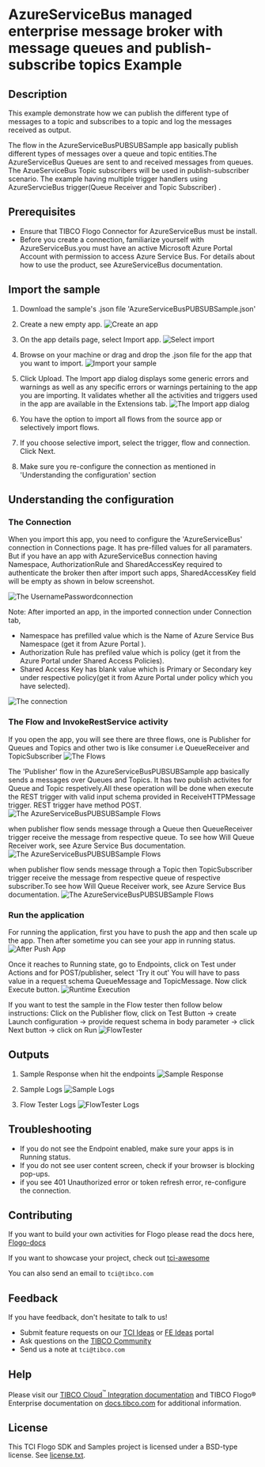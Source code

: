 # AzureServiceBus managed enterprise message broker with message queues and publish-subscribe topics  Example


## Description

This example demonstrate how we can publish the different type of messages to a topic and subscribes to a topic and log the messages received as output.

The flow in the AzureServiceBusPUBSUBSample app basically publish different types of messages over a queue and topic entities.The AzureServiceBus Queues are sent to and received messages from queues. The AzueServiceBus Topic subscribers will be used in publish-subscriber scenario. The example having multiple trigger handlers using AzureServcieBus trigger(Queue Receiver and Topic Subscriber) .

## Prerequisites

* Ensure that TIBCO Flogo Connector for AzureServiceBus must be install.
* Before you create a connection, familiarize yourself with AzureServiceBus.you must have an active Microsoft Azure Portal Account with permission to access Azure Service Bus. For details about how to use the product, see AzureServiceBus documentation. 

## Import the sample

1. Download the sample's .json file 'AzureServiceBusPUBSUBSample.json'

2. Create a new empty app.
![Create an app](../../../import-screenshots/2.png)

3. On the app details page, select Import app.
![Select import](../../../import-screenshots/3.png)

4. Browse on your machine or drag and drop the .json file for the app that you want to import.
![Import your sample](../../../import-screenshots/AzureServiceBusPUBSUBSample/ImportAZSBApp.png)

5. Click Upload. The Import app dialog displays some generic errors and warnings as well as any specific errors or warnings pertaining to the app you are importing. It validates whether all the activities and triggers used in the app are available in the Extensions tab.
![The Import app dialog](../../../import-screenshots/AzureServiceBusPUBSUBSample/ImportDialog.png)

6. You have the option to import all flows from the source app or selectively import flows.

7. If you choose selective import, select the trigger, flow and connection. Click Next.

8. Make sure you re-configure the connection as mentioned in 'Understanding the configuration' section

## Understanding the configuration

### The Connection
When you import this app, you need to configure the 'AzureServiceBus' connection in Connections page. It has pre-filled values for all paramaters. But if you have an app with AzureServiceBus connection having Namespace, AuthorizationRule and SharedAccessKey required to authenticate the broker then after import such apps, SharedAccessKey field will be empty as shown in below screenshot.

![The UsernamePasswordconnection](../../../import-screenshots/AzureServiceBusPUBSUBSample/ImportedAZSBConnectionBlank.png)

Note: After imported an app, in the imported connection under Connection tab,
* Namespace has prefilled value which is the Name of Azure Service Bus Namespace (get it from Azure Portal ).
* Authorization Rule has prefiled value which is policy (get it from the Azure Portal under Shared Access Policies).
* Shared Access Key has blank value which is Primary or Secondary key under respective policy(get it from Azure Portal under policy which you have selected). 

![The connection](../../../import-screenshots/AzureServiceBusPUBSUBSample/AZSBConnection.png)

### The Flow and InvokeRestService activity
If you open the app, you will see there are three flows, one is Publisher for Queues and Topics and other two is like consumer i.e QueueReceiver and TopicSubscriber
![The Flows](../../../import-screenshots/AzureServiceBusPUBSUBSample/Flows.png)

The 'Publisher' flow in the AzureServiceBusPUBSUBSample app basically sends a messages over Queues and Topics. It has two publish activites for Queue and Topic respetively.All these operation will be done when execute the REST trigger with valid input schema provided in ReceiveHTTPMessage trigger. REST trigger have method POST.
![The AzureServiceBusPUBSUBSample Flows](../../../import-screenshots/AzureServiceBusPUBSUBSample/Publisherflow.png)

when publisher flow sends message through a Queue then QueueReceiver trigger receive the message from respective queue. To see how Will Queue Receiver work, see Azure Service Bus documentation. 
![The AzureServiceBusPUBSUBSample Flows](../../../import-screenshots/AzureServiceBusPUBSUBSample/QueueReceiverflow.png)

when publisher flow sends message through a Topic then TopicSubscriber trigger receive the message from respective queue of respective subscriber.To see how Will Queue Receiver work, see Azure Service Bus documentation. 
![The AzureServiceBusPUBSUBSample Flows](../../../import-screenshots/AzureServiceBusPUBSUBSample/TopicSubscriberflow.png)



### Run the application
For running the application, first you have to push the app and then scale up the app. Then after sometime you can see your app in running status.
![After Push App](../../../import-screenshots/AzureServiceBusPUBSUBSample/AfterPushAppRunningState.png)

Once it reaches to Running state, go to Endpoints, click on Test under Actions and for POST/publisher, select 'Try it out'
You will have to pass value in a request schema QueueMessage and TopicMessage.
Now click Execute button.
![Runtime Execution](../../../import-screenshots/AzureServiceBusPUBSUBSample/RESTRequest.png)

If you want to test the sample in the Flow tester then follow below instructions:
Click on the Publisher flow, click on Test Button -> create Launch configuration -> provide request schema in body parameter -> click Next button -> click on Run
![FlowTester](../../../import-screenshots/AzureServiceBusPUBSUBSample/Flowtester.png)

## Outputs

1. Sample Response when hit the endpoints
![Sample Response](../../../import-screenshots/AzureServiceBusPUBSUBSample/RuntimeExecution.png)

2. Sample Logs
![Sample Logs](../../../import-screenshots/AzureServiceBusPUBSUBSample/SampleLogs.png)

3. Flow Tester Logs
![FlowTester Logs](../../../import-screenshots/AzureServiceBusPUBSUBSample/FlowTesterLogs.png)


## Troubleshooting

* If you do not see the Endpoint enabled, make sure your apps is in Running status.
* If you do not see user content screen, check if your browser is blocking pop-ups.
* if you see 401 Unauthorized error or token refresh error, re-configure the connection.

## Contributing
If you want to build your own activities for Flogo please read the docs here, [Flogo-docs](https://tibcosoftware.github.io/flogo/)

If you want to showcase your project, check out [tci-awesome](https://github.com/TIBCOSoftware/tci-awesome)

You can also send an email to `tci@tibco.com`

## Feedback
If you have feedback, don't hesitate to talk to us!

* Submit feature requests on our [TCI Ideas](https://ideas.tibco.com/?project=TCI) or [FE Ideas](https://ideas.tibco.com/?project=FE) portal
* Ask questions on the [TIBCO Community](https://community.tibco.com/answers/product/344006)
* Send us a note at `tci@tibco.com`

## Help
Please visit our [TIBCO Cloud<sup>&trade;</sup> Integration documentation](https://integration.cloud.tibco.com/docs/) and TIBCO Flogo® Enterprise documentation on [docs.tibco.com](https://docs.tibco.com/) for additional information.

## License
This TCI Flogo SDK and Samples project is licensed under a BSD-type license. See [license.txt](license.txt).
